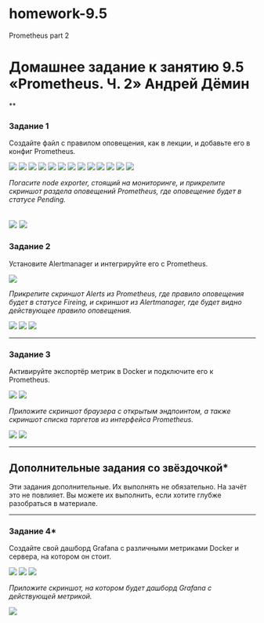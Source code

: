 # homework-9.5
Prometheus part 2

# Домашнее задание к занятию 9.5 «Prometheus. Ч. 2» Андрей Дёмин
**

### Задание 1


Создайте файл с правилом оповещения, как в лекции, и добавьте его в конфиг Prometheus.

![](img/1.png)
![](img/2.png)
![](img/3.png)
![](img/4.png)
![](img/5.png)
![](img/6.png)
![](img/7.png)
![](img/8.png)
![](img/9.png)
![](img/10.png)
![](img/11.png)
![](img/12.png)
![](img/13.png)

*Погасите node exporter, стоящий на мониторинге, и прикрепите скриншот раздела оповещений Prometheus, где оповещение будет в статусе Pending.*

![](img/14.png)
![](img/15.png)
---

### Задание 2

Установите Alertmanager и интегрируйте его с Prometheus.

![](img/20.png)

*Прикрепите скриншот Alerts из Prometheus, где правило оповещения будет в статусе Fireing, и скриншот из Alertmanager, где будет видно действующее правило оповещения.*

![](img/17.png)
![](img/18.png)
![](img/19.png)

---

### Задание 3

Активируйте экспортёр метрик в Docker и подключите его к Prometheus.

![](img/21.png)
![](img/22.png)

*Приложите скриншот браузера с открытым эндпоинтом, а также скриншот списка таргетов из интерфейса Prometheus.*

![](img/23.png)
![](img/24.png)

---
## Дополнительные задания со звёздочкой*

Эти задания дополнительные. Их выполнять не обязательно. На зачёт это не повлияет. Вы можете их выполнить, если хотите глубже разобраться в материале.

---

### Задание 4*

Создайте свой дашборд Grafana с различными метриками Docker и сервера, на котором он стоит.

![](img/25.png)
![](img/27.png)
![](img/28.png)

*Приложите скриншот, на котором будет дашборд Grafana с действующей метрикой.*

![](img/26.png)
